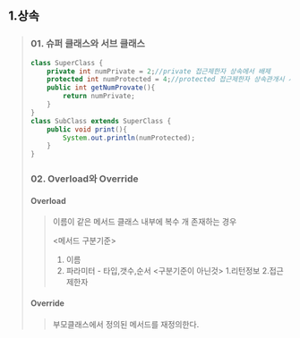 
## 1.상속
> ### 01. 슈퍼 클래스와 서브 클래스
>```java
>class SuperClass {
>	  private int numPrivate = 2;//private 접근제한자 상속에서 배제
>	  protected int numProtected = 4;//protected 접근제한자 상속관개시 사용가능
>	  public int getNumProvate(){
>		  return numPrivate;
>	  }
>}
>class SubClass extends SuperClass {
>	  public void print(){
>		  System.out.println(numProtected);
>	  }
>}
>```
> ### 02. Overload와 Override
> #### Overload
> > 이름이 같은 메서드 클래스 내부에 복수 개 존재하는 경우
> > 
> > <메서드 구분기준>
> > 1. 이름
> >	2. 파라미터 - 타입,갯수,순서
> >	<구분기준이 아닌것>
> >	1.리턴정보
> >	2.접근제한자
> #### Override
> > 부모클래스에서 정의된 메서드를 재정의한다.
